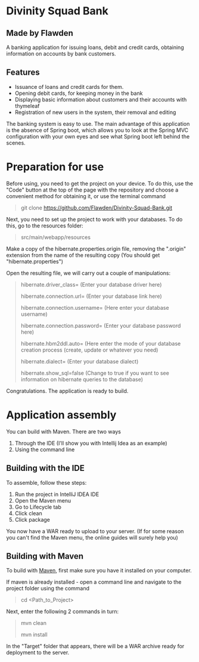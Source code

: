 # Divinity Squad Bank
## Made by Flawden

A banking application for issuing loans, debit and credit cards, obtaining information on accounts by bank customers.

## Features 

- Issuance of loans and credit cards for them.
- Opening debit cards, for keeping money in the bank
- Displaying basic information about customers and their accounts with thymeleaf
- Registration of new users in the system, their removal and editing

The banking system is easy to use. The main advantage of this application is the absence of Spring boot, which allows you to look at the Spring MVC configuration with your own eyes and see what Spring boot left behind the scenes.

# Preparation for use

Before using, you need to get the project on your device. To do this, use the "Code" button at the top of the page with the repository and choose a convenient method for obtaining it, or use the terminal command 
> git clone https://github.com/Flawden/Divinity-Squad-Bank.git

Next, you need to set up the project to work with your databases. To do this, go to the resources folder:

> src/main/webapp/resources

Make a copy of the hibernate.properties.origin file, removing the ".origin" extension from the name of the resulting copy (You should get "hibernate.properties")

Open the resulting file, we will carry out a couple of manipulations:

> hibernate.driver_class= (Enter your database driver here)
> 
> hibernate.connection.url= (Enter your database link here)
> 
> hibernate.connection.username= (Here enter your database username)
> 
> hibernate.connection.password= (Enter your database password here)
> 
> hibernate.hbm2ddl.auto= (Here enter the mode of your database creation process (create, update or whatever you need)
> 
> hibernate.dialect= (Enter your database dialect)
> 
> hibernate.show_sql=false (Change to true if you want to see information on hibernate queries to the database)

Congratulations. The application is ready to build.

# Application assembly

You can build with Maven. There are two ways

1) Through the IDE (I'll show you with Intellij Idea as an example)
2) Using the command line

## Building with the IDE

To assemble, follow these steps:

1) Run the project in IntelliJ IDEA IDE
2) Open the Maven menu
3) Go to Lifecycle tab
4) Click clean
5) Click package

You now have a WAR ready to upload to your server.
(If for some reason you can't find the Maven menu, the online guides will surely help you)

## Building with Maven 

To build with [Maven](https://maven.apache.org/), first make sure you have it installed on your computer.

If maven is already installed - open a command line and navigate to the project folder using the command
> cd <Path_to_Project>

Next, enter the following 2 commands in turn:
> mvn clean
> 
> mvn install

In the "Target" folder that appears, there will be a WAR archive ready for deployment to the server.


